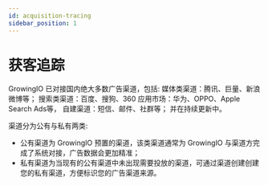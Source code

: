 ```yaml
---
id: acquisition-tracing
sidebar_position: 1 
---
```


# 获客追踪

GrowingIO 已对接国内绝大多数广告渠道，包括:
媒体类渠道：腾讯、巨量、新浪微博等；
搜索类渠道：百度、搜狗、360
应用市场：华为、OPPO、Apple Search Ads等，
自建渠道：短信、邮件、社群等；
并在持续更新中。

渠道分为公有与私有两类:

- 公有渠道为 GrowingIO 预置的渠道，该类渠道通常为 GrowingIO 与渠道方完成了系统对接，广告数据会更加精准；
- 私有渠道为当现有的公有渠道中未出现需要投放的渠道，可通过渠道创建创建您的私有渠道，方便标识您的广告渠道来源。
